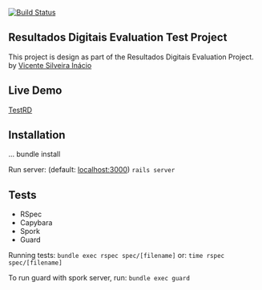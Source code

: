 [![Build Status](https://travis-ci.org/vicentesi/testrd_gem.svg?branch=master)](https://travis-ci.org/vicentesi/testrd_gem)

## Resultados Digitais Evaluation Test Project

This project is design as part of the Resultados Digitais Evaluation Project.
by [Vicente Silveira Inácio](https://br.linkedin.com/pub/vicente-silveira-inácio/25/734/588)

## Live Demo

[TestRD](https://testrd.herokuapp.com/)

## Installation

...
bundle install

Run server: (default: [localhost:3000](http://localhost:3000))
```rails server```

## Tests

* RSpec
* Capybara
* Spork
* Guard

Running tests:
```bundle exec rspec spec/[filename]```
or:
```time rspec spec/[filename]```

To run guard with spork server, run:
```bundle exec guard```
